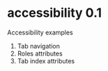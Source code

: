 # accessibility 0.1
Accessibility examples

1) Tab navigation
2) Roles attributes
3) Tab index attributes
